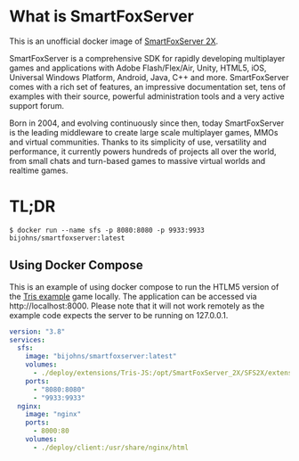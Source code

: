 # What is SmartFoxServer

This is an unofficial docker image of [SmartFoxServer 2X](https://www.smartfoxserver.com/).

SmartFoxServer is a comprehensive SDK for rapidly developing multiplayer games and applications with Adobe Flash/Flex/Air, Unity, HTML5, iOS, Universal Windows Platform, Android, Java, C++ and more.
SmartFoxServer comes with a rich set of features, an impressive documentation set, tens of examples with their source, powerful administration tools and a very active support forum.

Born in 2004, and evolving continuously since then, today SmartFoxServer is the leading middleware to create large scale multiplayer games, MMOs and virtual communities.
Thanks to its simplicity of use, versatility and performance, it currently powers hundreds of projects all over the world, from small chats and turn-based games to massive virtual worlds and realtime games.

# TL;DR

```console
$ docker run --name sfs -p 8080:8080 -p 9933:9933 bijohns/smartfoxserver:latest
```

## Using Docker Compose

This is an example of using docker compose to run the HTLM5 version of the [Tris example](http://docs2x.smartfoxserver.com/ExamplesJS/tris) game locally.  The application can be accessed via http://localhost:8000. Please note that it will not work remotely as the example code expects the server to be running on 127.0.0.1.

```yaml
version: "3.8"
services:
  sfs:
    image: "bijohns/smartfoxserver:latest"
    volumes:
      - ./deploy/extensions/Tris-JS:/opt/SmartFoxServer_2X/SFS2X/extensions/Tris-JS
    ports:
      - "8080:8080"
      - "9933:9933"
  nginx:
    image: "nginx"
    ports:
      - 8000:80
    volumes:
      - ./deploy/client:/usr/share/nginx/html
```
